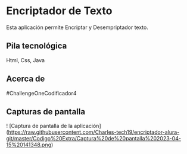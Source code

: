 # Encriptador de Texto

Esta aplicación permite Encriptar y Desempriptador texto.


## Pila tecnológica

Html, Css, Java

## Acerca de

#ChallengeOneCodificador4

## Capturas de pantalla

! [Captura de pantalla de la aplicación] (https://raw.githubusercontent.com/Charles-tech19/encriptador-alura-git/master/Codigo%20Extra/Captura%20de%20pantalla%202023-04-15%20141348.png)


